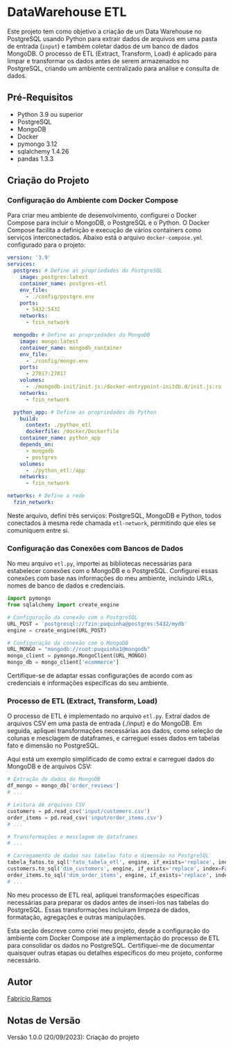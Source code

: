 # DataWarehouse ETL

Este projeto tem como objetivo a criação de um Data Warehouse no PostgreSQL usando Python para extrair dados de arquivos em uma pasta de entrada (`input`) e também coletar dados de um banco de dados MongoDB. O processo de ETL (Extract, Transform, Load) é aplicado para limpar e transformar os dados antes de serem armazenados no PostgreSQL, criando um ambiente centralizado para análise e consulta de dados.

## Pré-Requisitos

- Python 3.9 ou superior
- PostgreSQL
- MongoDB
- Docker
- pymongo 3.12
- sqlalchemy 1.4.26
- pandas 1.3.3

## Criação do Projeto

### Configuração do Ambiente com Docker Compose

Para criar meu ambiente de desenvolvimento, configurei o Docker Compose para incluir o MongoDB, o PostgreSQL e o Python. O Docker Compose facilita a definição e execução de vários containers como serviços interconectados. Abaixo está o arquivo ``docker-compose.yml`` configurado para o projeto:

```yml
version: '3.9'
services:
  postgres: # Define as propriedades do PostgreSQL
    image: postgres:latest
    container_name: postgres-etl
    env_file:
      - ./config/postgre.env
    ports:
      - 5432:5432
    networks:
      - fzin_network

  mongodb: # Define as propriedades do MongoDB
    image: mongo:latest
    container_name: mongodb_container
    env_file:
      - ./config/mongo.env
    ports:
      - 27017:27017
    volumes:
      - ./mongodb-init/init.js:/docker-entrypoint-initdb.d/init.js:ro
    networks:
      - fzin_network

  python_app: # Define as propriedades do Python
    build:
      context: ./python_etl
      dockerfile: /docker/Dockerfile
    container_name: python_app
    depends_on:
      - mongodb
      - postgres
    volumes:
      - ./python_etl:/app
    networks:
      - fzin_network

networks: # Define a rede
  fzin_network:

```
Neste arquivo, defini três serviços: PostgreSQL, MongoDB e Python, todos conectados à mesma rede chamada ``etl-network``, permitindo que eles se comuniquem entre si.

### Configuração das Conexões com Bancos de Dados

No meu arquivo ``etl.py``, importei as bibliotecas necessárias para estabelecer conexões com o MongoDB e o PostgreSQL. Configurei essas conexões com base nas informações do meu ambiente, incluindo URLs, nomes de banco de dados e credenciais.

```python
import pymongo
from sqlalchemy import create_engine

# Configuração da conexão com o PostgreSQL
URL_POST = 'postgresql://fzin:puquinha@postgres:5432/mydb'
engine = create_engine(URL_POST)

# Configuração da conexão com o MongoDB
URL_MONGO = "mongodb://root:puquinha1@mongodb"
mongo_client = pymongo.MongoClient(URL_MONGO)
mongo_db = mongo_client['ecommerce']
```
Certifique-se de adaptar essas configurações de acordo com as credenciais e informações específicas do seu ambiente.

### Processo de ETL (Extract, Transform, Load)

O processo de ETL é implementado no arquivo `etl.py`. Extraí dados de arquivos CSV em uma pasta de entrada (./input) e do MongoDB. Em seguida, apliquei transformações necessárias aos dados, como seleção de colunas e mesclagem de dataframes, e carreguei esses dados em tabelas fato e dimensão no PostgreSQL.

Aqui está um exemplo simplificado de como extraí e carreguei dados do MongoDB e de arquivos CSV:

```python
# Extração de dados do MongoDB
df_mongo = mongo_db['order_reviews']
# ...

# Leitura de arquivos CSV
customers = pd.read_csv('input/customers.csv')
order_items = pd.read_csv('input/order_items.csv')
# ...

# Transformações e mesclagem de dataframes
# ...

# Carregamento de dados nas tabelas fato e dimensão no PostgreSQL
tabela_fatos.to_sql('fato_tabela_etl', engine, if_exists='replace', index=False)
customers.to_sql('dim_customers', engine, if_exists='replace', index=False)
order_items.to_sql('dim_order_items', engine, if_exists='replace', index=False)
# ...
```
No meu processo de ETL real, apliquei transformações específicas necessárias para preparar os dados antes de inseri-los nas tabelas do PostgreSQL. Essas transformações incluíram limpeza de dados, formatação, agregações e outras manipulações.

Esta seção descreve como criei meu projeto, desde a configuração do ambiente com Docker Compose até a implementação do processo de ETL para consolidar os dados no PostgreSQL. Certifiquei-me de documentar quaisquer outras etapas ou detalhes específicos do meu projeto, conforme necessário.


## Autor

[Fabrício Ramos](https://github.com/fzin1)


## Notas de Versão

Versão 1.0.0 (20/09/2023): Criação do projeto





